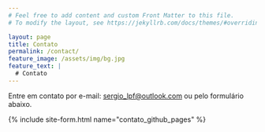 ```yaml
---
# Feel free to add content and custom Front Matter to this file.
# To modify the layout, see https://jekyllrb.com/docs/themes/#overriding-theme-defaults

layout: page
title: Contato
permalink: /contact/
feature_image: /assets/img/bg.jpg
feature_text: |
  # Contato
---
```


Entre em contato por e-mail: [sergio_lpf@outlook.com](mailto:sergio_lpf@outlook.com) ou pelo formulário abaixo.

{% include site-form.html name="contato_github_pages" %}

